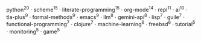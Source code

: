 python<sup>20</sup> · scheme<sup>15</sup> · literate-programming<sup>15</sup> · org-mode<sup>14</sup> · repl<sup>11</sup> · ai<sup>10</sup> · tla-plus<sup>9</sup> · formal-methods<sup>9</sup> · emacs<sup>9</sup> · llm<sup>8</sup> · gemini-api<sup>8</sup> · lisp<sup>7</sup> · guile<sup>7</sup> · functional-programming<sup>7</sup> · clojure<sup>7</sup> · machine-learning<sup>6</sup> · freebsd<sup>6</sup> · tutorial<sup>5</sup> · monitoring<sup>5</sup> · game<sup>5</sup>

